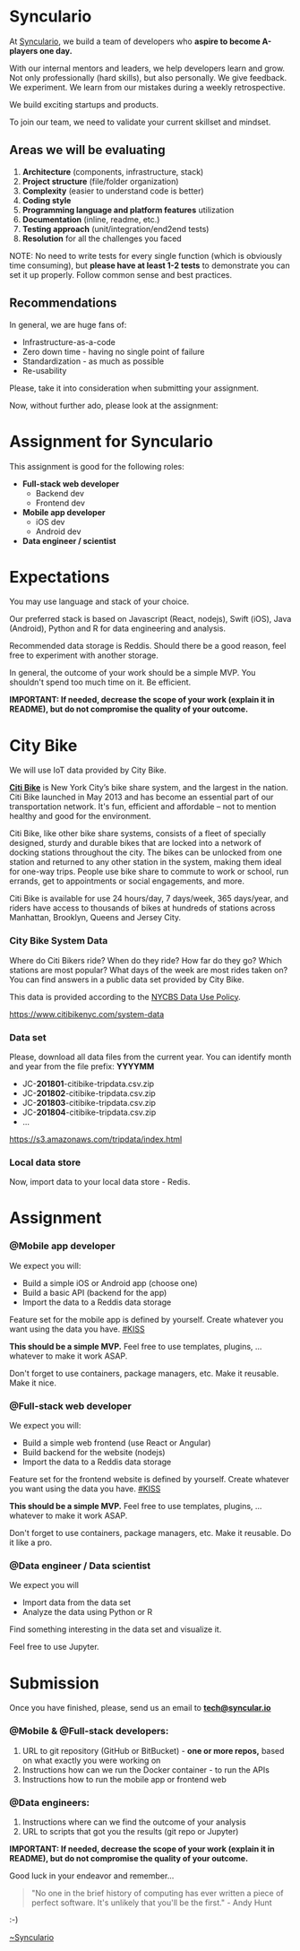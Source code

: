 # Synculario

At [Synculario](http://www.syncular.io/), we build a team of developers who **aspire to become A-players one day.**

With our internal mentors and leaders, we help developers learn and grow. Not only professionally (hard skills), but also personally. We give feedback. We experiment. We learn from our mistakes during a weekly retrospective.

We build exciting startups and products.

To join our team, we need to validate your current skillset and mindset.

## Areas we will be evaluating

1. **Architecture** (components, infrastructure, stack)
1. **Project structure** (file/folder organization)
1. **Complexity** (easier to understand code is better)
1. **Coding style**
1. **Programming language and platform features** utilization
1. **Documentation** (inline, readme, etc.)
1. **Testing approach** (unit/integration/end2end tests)
1. **Resolution** for all the challenges you faced

NOTE: No need to write tests for every single function (which is obviously time consuming), but **please have at least 1-2 tests** to demonstrate you can set it up properly. Follow common sense and best practices.

## Recommendations

In general, we are huge fans of:

* Infrastructure-as-a-code
* Zero down time - having no single point of failure
* Standardization - as much as possible
* Re-usability

Please, take it into consideration when submitting your assignment.

Now, without further ado, please look at the assignment:


# Assignment for Synculario

This assignment is good for the following roles:

* **Full-stack web developer**
  * Backend dev
  * Frontend dev
* **Mobile app developer**
  * iOS dev
  * Android dev
* **Data engineer / scientist**

# Expectations

You may use language and stack of your choice.

Our preferred stack is based on Javascript (React, nodejs), Swift (iOS), Java (Android), Python and R for data engineering and analysis.

Recommended data storage is Reddis. Should there be a good reason, feel free to experiment with another storage.

In general, the outcome of your work should be a simple MVP. You shouldn't spend too much time on it. Be efficient. 

**IMPORTANT: If needed, decrease the scope of your work (explain it in README), but do not compromise the quality of your outcome.**

# City Bike

We will use IoT data provided by City Bike.

**[Citi Bike](https://www.citibikenyc.com/)** is New York City’s bike share system, and the largest in the nation. Citi Bike launched in May 2013 and has become an essential part of our transportation network. It's fun, efficient and affordable – not to mention healthy and good for the environment.

Citi Bike, like other bike share systems, consists of a fleet of specially designed, sturdy and durable bikes that are locked into a network of docking stations throughout the city. The bikes can be unlocked from one station and returned to any other station in the system, making them ideal for one-way trips. People use bike share to commute to work or school, run errands, get to appointments or social engagements, and more.

Citi Bike is available for use 24 hours/day, 7 days/week, 365 days/year, and riders have access to thousands of bikes at hundreds of stations across Manhattan, Brooklyn, Queens and Jersey City.

### City Bike System Data 

Where do Citi Bikers ride? When do they ride? How far do they go? Which stations are most popular? What days of the week are most rides taken on? You can find answers in a public data set provided by City Bike.

This data is provided according to the [NYCBS Data Use Policy](https://www.citibikenyc.com/data-sharing-policy).

https://www.citibikenyc.com/system-data

### Data set

Please, download all data files from the current year. You can identify month and year from the file prefix: **YYYYMM**

* JC-**201801**-citibike-tripdata.csv.zip
* JC-**201802**-citibike-tripdata.csv.zip
* JC-**201803**-citibike-tripdata.csv.zip
* JC-**201804**-citibike-tripdata.csv.zip
* ...

https://s3.amazonaws.com/tripdata/index.html

### Local data store

Now, import data to your local data store - Redis.

# Assignment

### @Mobile app developer

We expect you will:

* Build a simple iOS or Android app (choose one)
* Build a basic API (backend for the app)
* Import the data to a Reddis data storage

Feature set for the mobile app is defined by yourself. Create whatever you want using the data you have. [#KISS](https://en.wikipedia.org/wiki/KISS_principle)

**This should be a simple MVP.** Feel free to use templates, plugins, ... whatever to make it work ASAP.

Don't forget to use containers, package managers, etc. Make it reusable. Make it nice.

### @Full-stack web developer

We expect you will:

* Build a simple web frontend (use React or Angular)
* Build backend for the website (nodejs)
* Import the data to a Reddis data storage

Feature set for the frontend website is defined by yourself. Create whatever you want using the data you have. [#KISS](https://en.wikipedia.org/wiki/KISS_principle)

**This should be a simple MVP.** Feel free to use templates, plugins, ... whatever to make it work ASAP.

Don't forget to use containers, package managers, etc. Make it reusable. Do it like a pro.

### @Data engineer / Data scientist

We expect you will

* Import data from the data set
* Analyze the data using Python or R

Find something interesting in the data set and visualize it.

Feel free to use Jupyter.

# Submission

Once you have finished, please, send us an email to **tech@syncular.io**

### @Mobile & @Full-stack developers:

1. URL to git repository (GitHub or BitBucket) - **one or more repos,** based on what exactly you were working on
1. Instructions how can we run the Docker container - to run the APIs
1. Instructions how to run the mobile app or frontend web

### @Data engineers:

1. Instructions where can we find the outcome of your analysis
1. URL to scripts that got you the results (git repo or Jupyter)

**IMPORTANT: If needed, decrease the scope of your work (explain it in README), but do not compromise the quality of your outcome.**

Good luck in your endeavor and remember...

> "No one in the brief history of computing has ever written a piece of perfect software. It's unlikely that you'll be the first." - Andy Hunt

:-) 

[~Synculario](http://www.syncular.io/)
